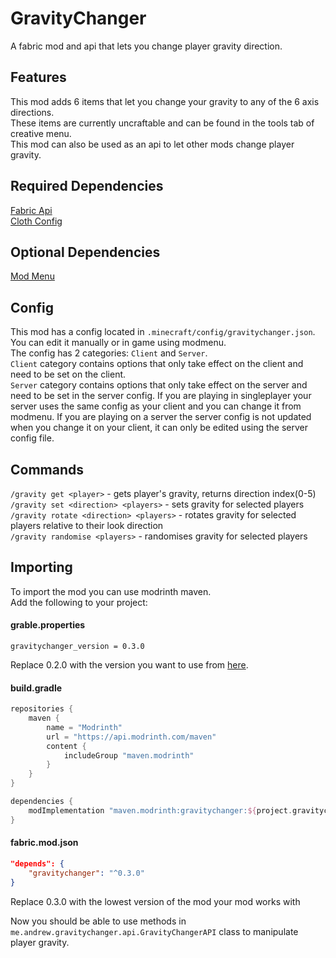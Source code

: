 # GravityChanger
A fabric mod and api that lets you change player gravity direction.

## Features
This mod adds 6 items that let you change your gravity to any of the 6 axis directions.  
These items are currently uncraftable and can be found in the tools tab of creative menu.  
This mod can also be used as an api to let other mods change player gravity.

## Required Dependencies
[Fabric Api](https://github.com/FabricMC/fabric)  
[Cloth Config](https://github.com/shedaniel/cloth-config)

## Optional Dependencies
[Mod Menu](https://github.com/TerraformersMC/ModMenu)

## Config
This mod has a config located in `.minecraft/config/gravitychanger.json`. You can edit it manually or in game using modmenu.  
The config has 2 categories: `Client` and `Server`.  
`Client` category contains options that only take effect on the client and need to be set on the client.  
`Server` category contains options that only take effect on the server and need to be set in the server config. If you are playing in singleplayer your server uses the same config as your client and you can change it from modmenu. If you are playing on a server the server config is not updated when you change it on your client, it can only be edited using the server config file.

## Commands
`/gravity get <player>` - gets player's gravity, returns direction index(0-5)  
`/gravity set <direction> <players>` - sets gravity for selected players  
`/gravity rotate <direction> <players>` - rotates gravity for selected players relative to their look direction  
`/gravity randomise <players>` - randomises gravity for selected players

## Importing
To import the mod you can use modrinth maven.  
Add the following to your project:
#### grable.properties
```properties
gravitychanger_version = 0.3.0
```
Replace 0.2.0 with the version you want to use from [here](https://modrinth.com/mod/gravitychanger/versions).
#### build.gradle
```gradle
repositories {
    maven {
		name = "Modrinth"
		url = "https://api.modrinth.com/maven"
		content {
			includeGroup "maven.modrinth"
		}
	}
}

dependencies {
    modImplementation "maven.modrinth:gravitychanger:${project.gravitychanger_version}"
}
```
#### fabric.mod.json
```json
"depends": {
    "gravitychanger": "^0.3.0"
}
```
Replace 0.3.0 with the lowest version of the mod your mod works with

Now you should be able to use methods in `me.andrew.gravitychanger.api.GravityChangerAPI` class to manipulate player gravity.
